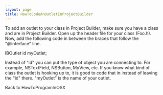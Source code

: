 ```yaml
---
layout: page
title: HowToCodeAnOutletInProjectBuilder
---
```


To add an outlet to your class in Project Builder, make sure you have a class and are in Project Builder.  Open up the header file for your class (Foo.h).  Now, add the following code in between the braces that follow the "@interface" line.
    
IBOutlet id myOutlet;

Instead of "id" you can put the type of object you are connecting to.  For example, NSTextField, NSButton, MyView, etc.  If you know what kind of class the outlet is hooking up to, it is good to code that in instead of leaving the "id" there.  "myOutlet" is the name of your outlet.

Back to HowToProgramInOSX

